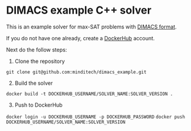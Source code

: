 # DIMACS example C++ solver

This is an example solver for max-SAT problems with <a href="http://people.sc.fsu.edu/~jburkardt/data/cnf/cnf.html">DIMACS format</a>.

If you do not have one already, create a <a href="http://dockerhub.com">DockerHub</a> account.

Next do the follow steps:

1. Clone the repository

`git clone git@github.com:minditech/dimacs_example.git`

2. Build the solver

`docker build -t DOCKERHUB_USERNAME/SOLVER_NAME:SOLVER_VERSION .`

3. Push to DockerHub

`docker login -u DOCKERHUB_USERNAME -p DOCKERHUB_PASSWORD`
`docker push DOCKERHUB_USERNAME/SOLVER_NAME:SOLVER_VERSION`
